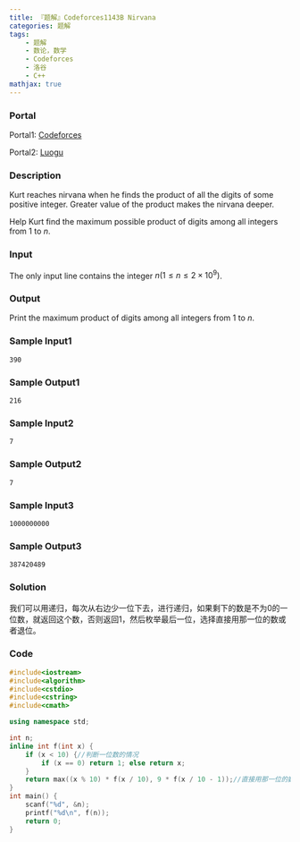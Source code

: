 ```yaml
---
title: 『题解』Codeforces1143B Nirvana
categories: 题解
tags:
    - 题解
    - 数论，数学
    - Codeforces
    - 洛谷
    - C++
mathjax: true
---
```


### Portal

Portal1: [Codeforces](https://codeforces.com/problemset/problem/1143/B)

Portal2: [Luogu](https://www.luogu.com.cn/problem/CF1143B)

<!-- more -->

### Description

Kurt reaches nirvana when he finds the product of all the digits of some positive integer. Greater value of the product makes the nirvana deeper.

Help Kurt find the maximum possible product of digits among all integers from $1$ to $n$.

### Input

The only input line contains the integer $n (1 \le n \le 2 \times 10 ^ 9)$.

### Output

Print the maximum product of digits among all integers from $1$ to $n$.

### Sample Input1

```
390
```

### Sample Output1

```
216
```

### Sample Input2

```
7
```

### Sample Output2

```
7
```

### Sample Input3

```
1000000000
```

### Sample Output3

```
387420489
```

### Solution

我们可以用递归，每次从右边少一位下去，进行递归，如果剩下的数是不为0的一位数，就返回这个数，否则返回1，然后枚举最后一位，选择直接用那一位的数或者退位。

### Code

```cpp
#include<iostream>
#include<algorithm>
#include<cstdio>
#include<cstring>
#include<cmath>

using namespace std;

int n;
inline int f(int x) {
    if (x < 10) {//判断一位数的情况
        if (x == 0) return 1; else return x;
    }
    return max((x % 10) * f(x / 10), 9 * f(x / 10 - 1));//直接用那一位的数或者退位
}
int main() {
    scanf("%d", &n);
    printf("%d\n", f(n));
    return 0;
}
```
